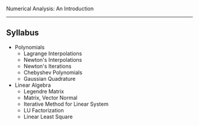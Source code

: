 Numerical Analysis: An Introduction

---

## Syllabus

* Polynomials
	* Lagrange Interpolations
	* Newton's Interpolations
	* Newton's Iterations
	* Chebyshev Polynomials
	* Gaussian Quadrature
* Linear Algebra
	* Legendre Matrix
	* Matrix, Vector Normal
	* Iterative Method for Linear System
	* LU Factorization
	* Linear Least Square